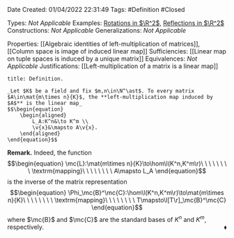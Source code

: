 <br />
<br />

Date Created: 01/04/2022 22:31:49
Tags: #Definition #Closed 

Types: _Not Applicable_
Examples: [Rotations in $\R^2$](Rotations%20in%20R2.md), [Reflections in $\R^2$](Reflections%20in%20R2.md)
Constructions: _Not Applicable_
Generalizations: _Not Applicable_

Properties: [[Algebraic identities of left-multiplication of matrices]], [[Column space is image of induced linear map]]
Sufficiencies: [[Linear map on tuple spaces is induced by a unique matrix]]
Equivalences: _Not Applicable_
Justifications: [[Left-multiplication of a matrix is a linear map]]

``` ad-Definition
title: Definition.

_Let $K$ be a field and fix $m,n\in\N^\ast$. To every matrix $A\in\mat{m\times n}{K}$, the **left-multiplication map induced by $A$** is the linear map_
$$\begin{equation}
    \begin{aligned}
        L_A:K^n&\to K^m \\
        \v{x}&\mapsto A\v{x}.
    \end{aligned}
\end{equation}$$

```

**Remark.** Indeed, the function
$$\begin{equation}
    \mc{L}:\mat{m\times n}{K}\to\hom\l(K^n,K^m\r)\ \ \ \ \ \ \ \ \textrm{mapping}\ \ \ \ \ \ \ \ A\mapsto L_A
\end{equation}$$
is the inverse of the matrix representation
$$\begin{equation}
    \Phi_\mc{B}^\mc{C}:\hom\l(K^n,K^m\r)\to\mat{m\times n}{K}\ \ \ \ \ \ \ \ \textrm{mapping}\ \ \ \ \ \ \ \ T\mapsto\l[T\r]_\mc{B}^\mc{C}
\end{equation}$$
where $\mc{B}$ and $\mc{C}$ are the standard bases of $K^n$ and $K^m$, respectively.<span style="float:right;">$\blacklozenge$</span>
